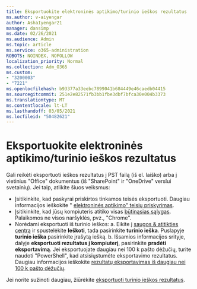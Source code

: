 ```yaml
---
title: Eksportuokite elektroninės aptikimo/turinio ieškos rezultatus
ms.author: v-aiyengar
author: AshaIyengar21
manager: dansimp
ms.date: 02/26/2021
ms.audience: Admin
ms.topic: article
ms.service: o365-administration
ROBOTS: NOINDEX, NOFOLLOW
localization_priority: Normal
ms.collection: Adm_O365
ms.custom:
- "3200003"
- "7221"
ms.openlocfilehash: b93377a33eebc7899041b684449e46caedb04415
ms.sourcegitcommit: 251e2e82571fb3bb1fbe3dbf7bfca30e004b3373
ms.translationtype: MT
ms.contentlocale: lt-LT
ms.lasthandoff: 03/05/2021
ms.locfileid: "50482621"
---
```

# <a name="export-ediscoverycontent-search-results"></a>Eksportuokite elektroninės aptikimo/turinio ieškos rezultatus

Gali reikėti eksportuoti ieškos rezultatus į PST failą (iš el. laiško) arba į vietinius "Office" dokumentus (iš "SharePoint" ir "OneDrive" verslui svetainių). Jei taip, atlikite šiuos veiksmus:

- Įsitikinkite, kad paskyrai priskirtos tinkamos teisės eksportuoti. Daugiau informacijos ieškokite " [elektroninės aptikimo" teisių priskyrimas](https://go.microsoft.com/fwlink/?linkid=2102406).
- Įsitikinkite, kad jūsų kompiuteris atitiko visas [būtinąsias sąlygas](https://docs.microsoft.com/office365/securitycompliance/export-search-results#before-you-begin). Palaikomos ne visos naršyklės, pvz., "Chrome".
- Norėdami eksportuoti iš turinio ieškos: a. Eikite į [saugos & atitikties centrą](https://protection.office.com/contentsearch) ir spustelėkite **Ieškoti**, tada pasirinkite **turinio ieška**. Puslapyje **turinio ieška** pasirinkite įrašytą iešką.
    b. Išsamios informacijos srityje, dalyje **eksportuoti rezultatus į kompiuterį**, pasirinkite **pradėti eksportavimą**. Jei eksportuojate daugiau nei 100 k pašto dėžučių, turite naudoti "PowerShell", kad atsisiųstumėte eksportavimo rezultatus. Daugiau informacijos ieškokite [rezultatų eksportavimas iš daugiau nei 100 k pašto dėžučių](https://go.microsoft.com/fwlink/?linkid=2143861).

Jei norite sužinoti daugiau, žiūrėkite [eksportuoti turinio ieškos rezultatus](https://go.microsoft.com/fwlink/?linkid=2102118).